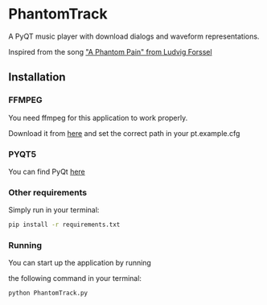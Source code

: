 PhantomTrack
============

A PyQT music player with download dialogs and waveform representations.

Inspired from the song ["A Phantom Pain" from Ludvig Forssel](https://www.youtube.com/watch?v=wlp8GimssgI)

## Installation

### FFMPEG

You need ffmpeg for this application to work properly.

Download it from [here](https://www.ffmpeg.org/download.html) and set
the correct path in your pt.example.cfg

### PYQT5

You can find PyQt [here](https://www.riverbankcomputing.com/software/pyqt/download5)

### Other requirements

Simply run in your terminal:

```bash
pip install -r requirements.txt
```

### Running

You can start up the application by running

the following command in your terminal:

```bash
python PhantomTrack.py
```
